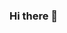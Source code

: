 ### Hi there 👋

<!--
**dylane1999/dylane1999** is a ✨ _special_ ✨ repository because its `README.md` (this file) appears on your GitHub profile.

Hey there!, I'm Dylan.👋
I'm a Junior Computer Science major at Occidental College, and an incoming software engineering intern at Experian. Most of my projects are written in Javascript, Python, or C. I love Developing Fullstack Projects, using React and Express!
🌱 I’m currently learning about state management tools (Redux, Saga, Flux), and experimenting with AWS and Google Cloud (RDS, Firebase cloud functions, ec2, and more).
💬 Ask me about how I got into web development, or what I plan to work on next
📫 How to reach me: dylanedwards290@gmail.com
😄 Pronouns: he/him
